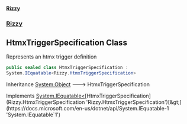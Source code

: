 #### [Rizzy](index 'index')
### [Rizzy](Rizzy 'Rizzy')

## HtmxTriggerSpecification Class

Represents an htmx trigger definition

```csharp
public sealed class HtmxTriggerSpecification :
System.IEquatable<Rizzy.HtmxTriggerSpecification>
```

Inheritance [System.Object](https://docs.microsoft.com/en-us/dotnet/api/System.Object 'System.Object') &#129106; HtmxTriggerSpecification

Implements [System.IEquatable&lt;](https://docs.microsoft.com/en-us/dotnet/api/System.IEquatable-1 'System.IEquatable`1')[HtmxTriggerSpecification](Rizzy.HtmxTriggerSpecification 'Rizzy.HtmxTriggerSpecification')[&gt;](https://docs.microsoft.com/en-us/dotnet/api/System.IEquatable-1 'System.IEquatable`1')